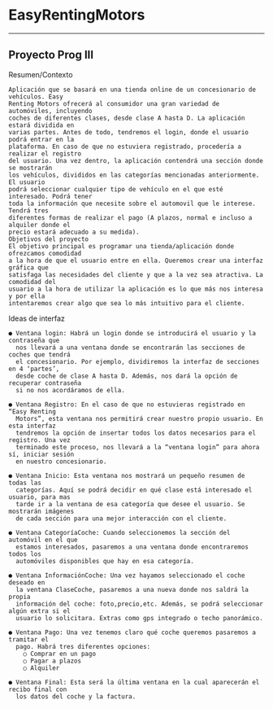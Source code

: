# EasyRentingMotors

---
Proyecto Prog III
---

Resumen/Contexto

    Aplicación que se basará en una tienda online de un concesionario de vehículos. Easy
    Renting Motors ofrecerá al consumidor una gran variedad de automóviles, incluyendo
    coches de diferentes clases, desde clase A hasta D. La aplicación estará dividida en
    varias partes. Antes de todo, tendremos el login, donde el usuario podrá entrar en la
    plataforma. En caso de que no estuviera registrado, procedería a realizar el registro
    del usuario. Una vez dentro, la aplicación contendrá una sección donde se mostrarán
    los vehículos, divididos en las categorías mencionadas anteriormente. El usuario
    podrá seleccionar cualquier tipo de vehículo en el que esté interesado. Podrá tener
    toda la información que necesite sobre el automovil que le interese. Tendrá tres
    diferentes formas de realizar el pago (A plazos, normal e incluso a alquiler donde el
    precio estará adecuado a su medida).
    Objetivos del proyecto
    El objetivo principal es programar una tienda/aplicación donde ofrezcamos comodidad
    a la hora de que el usuario entre en ella. Queremos crear una interfaz gráfica que
    satisfaga las necesidades del cliente y que a la vez sea atractiva. La comodidad del
    usuario a la hora de utilizar la aplicación es lo que más nos interesa y por ella
    intentaremos crear algo que sea lo más intuitivo para el cliente.

Ideas de interfaz

    ● Ventana login: Habrá un login donde se introducirá el usuario y la contraseña que
      nos llevará a una ventana donde se encontrarán las secciones de coches que tendrá
      el concesionario. Por ejemplo, dividiremos la interfaz de secciones en 4 ‘partes’, 
      desde coche de clase A hasta D. Además, nos dará la opción de recuperar contraseña
      si no nos acordáramos de ella.
      
    ● Ventana Registro: En el caso de que no estuvieras registrado en “Easy Renting
      Motors”, esta ventana nos permitirá crear nuestro propio usuario. En esta interfaz
      tendremos la opción de insertar todos los datos necesarios para el registro. Una vez
      terminado este proceso, nos llevará a la “ventana login” para ahora sí, iniciar sesión
      en nuestro concesionario.
    
    ● Ventana Inicio: Esta ventana nos mostrará un pequeño resumen de todas las
      categorías. Aquí se podrá decidir en qué clase está interesado el usuario, para mas
      tarde ir a la ventana de esa categoría que desee el usuario. Se mostrarán imágenes
      de cada sección para una mejor interacción con el cliente.
    
    ● Ventana CategoríaCoche: Cuando seleccionemos la sección del automóvil en el que
      estamos interesados, pasaremos a una ventana donde encontraremos todos los
      automóviles disponibles que hay en esa categoría.
    
    ● Ventana InformaciónCoche: Una vez hayamos seleccionado el coche deseado en
      la ventana ClaseCoche, pasaremos a una nueva donde nos saldrá la propia
      información del coche: foto,precio,etc. Además, se podrá seleccionar algún extra si el
      usuario lo solicitara. Extras como gps integrado o techo panorámico.
    
    ● Ventana Pago: Una vez tenemos claro qué coche queremos pasaremos a tramitar el
      pago. Habrá tres diferentes opciones:
        ○ Comprar en un pago
        ○ Pagar a plazos
        ○ Alquiler

    ● Ventana Final: Esta será la última ventana en la cual aparecerán el recibo final con
      los datos del coche y la factura.
